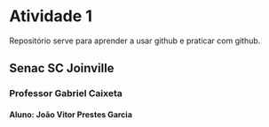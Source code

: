 
# Atividade 1

Repositório serve para aprender a usar github e praticar com github.

## Senac SC Joinville

### Professor Gabriel Caixeta 

#### Aluno: João Vitor Prestes Garcia

